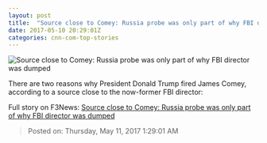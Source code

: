 ```yaml
---
layout: post
title:  "Source close to Comey: Russia probe was only part of why FBI director was dumped"
date: 2017-05-10 20:29:01Z
categories: cnn-com-top-stories
---
```


![Source close to Comey: Russia probe was only part of why FBI director was dumped](http://i2.cdn.cnn.com/cnnnext/dam/assets/170510112128-james-comey-president-trump-split-composite-super-tease.jpg)

There are two reasons why President Donald Trump fired James Comey, according to a source close to the now-former FBI director:


Full story on F3News: [Source close to Comey: Russia probe was only part of why FBI director was dumped](http://www.f3nws.com/n/pk2ANC)

> Posted on: Thursday, May 11, 2017 1:29:01 AM

